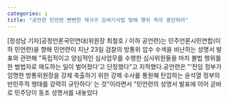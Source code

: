 ```yaml
---
categories: i
title: "공언련 민언련 뻔뻔한 제식구 감싸기사법 방해 행위 즉각 중단하라"
---
```

[정성남 기자]공정언론국민연대(위원장 최철호 / 이하 공언련)는 민주언론시민연합(이하 민언련)을 향해 민언련이 지난 23일 검찰의 방통위 압수 수색을 비난하는 성명서 발표와 관련해 "독립적이고 양심적인 심사업무를 수행한 심사위원들을 마치 불법 행위를 한 범법자로 매도하는 일이 벌어졌다’고 단정했다"고 지적했다.공언련은 "‘전임 정부가 임명한 방통위원장을 강제 축출하기 위한 강제 수사롤 통원해 탄압하는 윤석열 정부의 반민주적 행태를 강력히 규탄하다’ 는 것"이라면서 "민언련의 성명서 발표에 이어 곧바로 민주당이 동조 성명서를 내놓았다